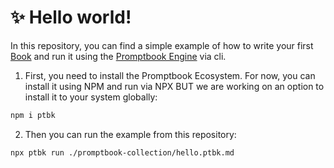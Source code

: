 # ✨ Hello world!

In this repository, you can find a simple example of how to write your first [Book](https://github.com/webgptorg/book) and run it using the [Promptbook Engine](https://github.com/webgptorg/promptbook) via cli.


1) First, you need to install the Promptbook Ecosystem. For now, you can install it using NPM and run via NPX BUT we are working on an option to install it to your system globally:

```bash
npm i ptbk
```

2) Then you can run the example from this repository:

```bash
npx ptbk run ./promptbook-collection/hello.ptbk.md
```